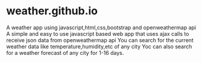 # weather.github.io
A weather app using javascript,html,css,bootstrap and openweathermap api
A simple and easy to use javascript based web app that uses ajax calls to receive json data from openweathermap api
You can search for the current weather data like temperature,humidity,etc of any city
Yoc can also search for a weather forecast of any city for 1-16 days.
